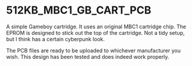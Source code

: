 # 512KB_MBC1_GB_CART_PCB

A simple Gameboy cartridge. It uses an original MBC1 cartridge chip. The EPROM is designed to stick out the top of the cartridge. Not a tidy setup, but I think has a certain cyberpunk look.

The PCB files are ready to be uploaded to whichever manufacturer you wish. This design has been tested and does indeed work properly.
